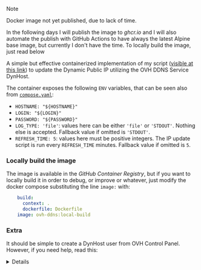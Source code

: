 > [!NOTE]
>
> Docker image not yet published, due to lack of time.
>
> In the following days I will publish the image to *ghcr.io* and I will also automate the publish with GitHub Actions to have always the latest Alpine base image, but currently I don't have the time. To locally build the image, just read below

A simple but effective containerized implementation of my script ([visible at this link](https://gist.github.com/xX-MrN0b0dy-Xx/74d3d769cad9bd7d905ce7ce33c034bb)) to update the Dynamic Public IP utilizing the OVH DDNS Service DynHost.

The container exposes the following `ENV` variables, that can be seen also from [`compose.yaml`](./compose.yaml):
- `HOSTNAME: "${HOSTNAME}"`
- `LOGIN: "${LOGIN}"`
- `PASSWORD: "${PASSWORD}"`
- `LOG_TYPE: 'file'`: values here can be either `'file'` or `'STDOUT'`. Nothing else is accepted. Fallback value if omitted is `'STDOUT'`.
- `REFRESH_TIME: 5`: values here must be positive integers. The IP update script is run every `REFRESH_TIME` minutes. Fallback value if omitted is `5`.

### Locally build the image
The image is available in the *GitHub Container Registry*, but if you want to locally build it in order to debug, or improve or whatever, just modify the docker compose substituting the line `image:` with:
```yaml
    build:
      context: .
      dockerfile: Dockerfile
    image: ovh-ddns:local-build
```

### Extra

It should be simple to create a DynHost user from OVH Control Panel. However, if you need help, read this:

<details>

From OVH dashboard you can create the DynHost user: 
1. Domain names/yourdomain.ovh/DynHost section
2. Manage Access
3. Create a username and the subdomain you wanna redirect the host
4. Then Add a DynHost record with the same subdomain and the current IP of the host

> Remember that for some TLD, redirection to domain.TLD is not possible (ie `.it` doesn't allow this, so if I need to redirect to a domain.it, I'd create `dyn.domain.it` and redirect to it. Then I'll redirect any subdomain to `dyn.domain.it` and I have my Nginx reverse proxy that listen for `dyn.domain.it`)

</details>